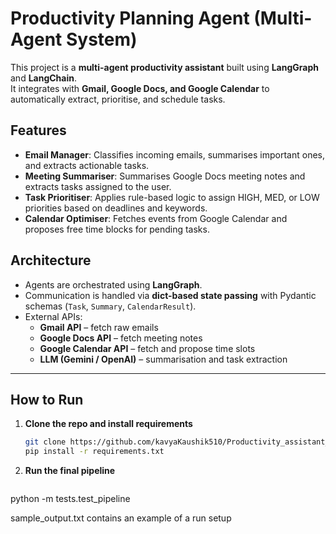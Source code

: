 # Productivity Planning Agent (Multi-Agent System)

This project is a **multi-agent productivity assistant** built using **LangGraph** and **LangChain**.  
It integrates with **Gmail, Google Docs, and Google Calendar** to automatically extract, prioritise, and schedule tasks.


## Features
- **Email Manager**: Classifies incoming emails, summarises important ones, and extracts actionable tasks.  
- **Meeting Summariser**: Summarises Google Docs meeting notes and extracts tasks assigned to the user.  
- **Task Prioritiser**: Applies rule-based logic to assign HIGH, MED, or LOW priorities based on deadlines and keywords.  
- **Calendar Optimiser**: Fetches events from Google Calendar and proposes free time blocks for pending tasks.  

## Architecture
- Agents are orchestrated using **LangGraph**.  
- Communication is handled via **dict-based state passing** with Pydantic schemas (`Task`, `Summary`, `CalendarResult`).  
- External APIs:
  - **Gmail API** – fetch raw emails  
  - **Google Docs API** – fetch meeting notes  
  - **Google Calendar API** – fetch and propose time slots  
  - **LLM (Gemini / OpenAI)** – summarisation and task extraction  

---

## How to Run

1. **Clone the repo and install requirements**  
   ```bash
   git clone https://github.com/kavyaKaushik510/Productivity_assistant_multiagent.git
   pip install -r requirements.txt

2. **Run the final pipeline**
   ```bash
python -m tests.test_pipeline

sample_output.txt contains an example of a run setup
  
   

